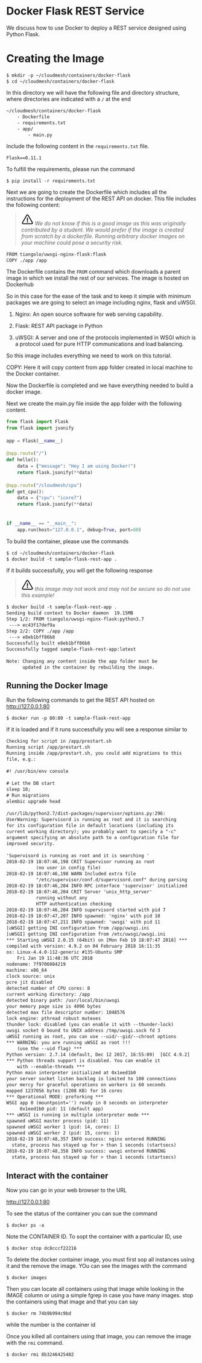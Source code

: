 # Docker Flask REST Service 

We discuss how to use Docker to deploy a REST service designed using
Python Flask.

# Creating the Image 

```console
$ mkdir -p ~/cloudmesh/containers/docker-flask
$ cd ~/cloudmesh/containers/docker-flask
```

In this directory we will have the following file and directory
structure, where directories are indicated with a `/` at the end

```
~/cloudmesh/containers/docker-flask
    - Dockerfile
    - requirements.txt
    - app/
        - main.py
```

Include the following content in the `requirements.txt` file.

```
Flask==0.11.1
```

To fulfill the requirements, please run the  command

```console
$ pip install -r requirements.txt
```

Next we are going to create the Dockerfile which includes all the
instructions for the deployment of the REST API on docker. This file
includes the following content:

> ![Warning](images/warning.png) *We do not know if this is a good image as this was
> originally contributed by a student. We would prefer if the image is
> created from scratch by a dockerfile. Running arbitrary docker images
> on your machine could pose a security risk.*

```
FROM tiangolo/uwsgi-nginx-flask:flask
COPY ./app /app
```
    
The Dockerfile contains the `FROM` command which downloads a parent
image in which we install the rest of our services. The image is
hosted on Dockerhub


So in this case for the ease of the task and to keep it simple with
minimum packages we are going to select an image including nginx, flask
and uWSGI.

1.  Nginx: An open source software for web serving capability.

2.  Flask: REST API package in Python

3.  uWSGI: A server and one of the protocols implemented in WSGI which
    is a protocol used for pure HTTP communications and load balancing.

So this image includes everything we need to work on this tutorial.

COPY: Here it will copy content from app folder created in local machine
to the Docker container.

Now the Dockerfile is completed and we have everything needed to build a
docker image.

Next we create the main.py file inside the app folder with the
following content.

```python
from flask import Flask
from flask import jsonify

app = Flask(__name__)

@app.route("/")
def hello():
    data = {"message": "Hey I am using Docker!")
    return flask.jsonify(**data)

@app.route("/cloudmesh/cpu")
def get_cpu():
    data = {"cpu": "icore7")
    return flask.jsonify(**data)


if __name__ == "__main__":
    app.run(host="127.0.0.1", debug=True, port=80)
```

To build the container, please use the commands 

```console
$ cd ~/cloudmesh/containers/docker-flask
$ docker build -t sample-flask-rest-app .
```

If it builds successfully, you will get the following response

> ![Warning](images/warning.png) *this image may not work and may not be secure so do not use
> this example!*

```console
$ docker build -t sample-flask-rest-app .
Sending build context to Docker daemon  19.15MB
Step 1/2: FROM tiangolo/uwsgi-nginx-flask:python3.7
 ---> ec43f17def9a
Step 2/2: COPY ./app /app
 ---> e8eb1bff86b8
Successfully built e8eb1bff86b8
Successfully tagged sample-flask-rest-app:latest

Note: Changing any content inside the app folder must be
      updated in the container by rebuilding the image.
```
      

## Running the Docker Image

Run the following commands to get the REST API hosted on
<http://127.0.0.1:80>

```console
$ docker run -p 80:80 -t sample-flask-rest-app
```

If it is loaded and if it runs successfully you will see a response
similar to

```console
Checking for script in /app/prestart.sh
Running script /app/prestart.sh
Running inside /app/prestart.sh, you could add migrations to this file, e.g.:

#! /usr/bin/env console

# Let the DB start
sleep 10;
# Run migrations
alembic upgrade head

/usr/lib/python2.7/dist-packages/supervisor/options.py:296:
UserWarning: Supervisord is running as root and it is searching
for its configuration file in default locations (including its
current working directory); you probably want to specify a "-c"
argument specifying an absolute path to a configuration file for
improved security.

'Supervisord is running as root and it is searching '
2018-02-19 18:07:46,198 CRIT Supervisor running as root 
           (no user in config file)
2018-02-19 18:07:46,198 WARN Included extra file
           "/etc/supervisor/conf.d/supervisord.conf" during parsing
2018-02-19 18:07:46,204 INFO RPC interface 'supervisor' initialized
2018-02-19 18:07:46,204 CRIT Server 'unix_http_server' 
           running without any
           HTTP authentication checking
2018-02-19 18:07:46,204 INFO supervisord started with pid 7
2018-02-19 18:07:47,207 INFO spawned: 'nginx' with pid 10
2018-02-19 18:07:47,211 INFO spawned: 'uwsgi' with pid 11
[uWSGI] getting INI configuration from /app/uwsgi.ini
[uWSGI] getting INI configuration from /etc/uwsgi/uwsgi.ini
*** Starting uWSGI 2.0.15 (64bit) on [Mon Feb 19 18:07:47 2018] ***
compiled with version: 4.9.2 on 04 February 2018 16:11:35
os: Linux-4.4.0-112-generic #135-Ubuntu SMP 
    Fri Jan 19 11:48:36 UTC 2018
nodename: 7f9706084219
machine: x86_64
clock source: unix
pcre jit disabled
detected number of CPU cores: 8
current working directory: /app
detected binary path: /usr/local/bin/uwsgi
your memory page size is 4096 bytes
detected max file descriptor number: 1048576
lock engine: pthread robust mutexes
thunder lock: disabled (you can enable it with --thunder-lock)
uwsgi socket 0 bound to UNIX address /tmp/uwsgi.sock fd 3
uWSGI running as root, you can use --uid/--gid/--chroot options
*** WARNING: you are running uWSGI as root !!! 
    (use the --uid flag) *** 
Python version: 2.7.14 (default, Dec 12 2017, 16:55:09)  [GCC 4.9.2]
*** Python threads support is disabled. You can enable it 
    with --enable-threads ***
Python main interpreter initialized at 0x1eed1b0
your server socket listen backlog is limited to 100 connections
your mercy for graceful operations on workers is 60 seconds
mapped 1237056 bytes (1208 KB) for 16 cores
*** Operational MODE: preforking ***
WSGI app 0 (mountpoint='') ready in 0 seconds on interpreter 
     0x1eed1b0 pid: 11 (default app)
*** uWSGI is running in multiple interpreter mode ***
spawned uWSGI master process (pid: 11)
spawned uWSGI worker 1 (pid: 14, cores: 1)
spawned uWSGI worker 2 (pid: 15, cores: 1)
2018-02-19 18:07:48,357 INFO success: nginx entered RUNNING 
  state, process has stayed up for > than 1 seconds (startsecs)
2018-02-19 18:07:48,358 INFO success: uwsgi entered RUNNING 
  state, process has stayed up for > than 1 seconds (startsecs)
```

## Interact with the container

Now you can go in your web browser to the URL

 <http://127.0.0.1:80>

To see the status of the container you can sue the command 

```console
$ docker ps -a
```

Note the CONTAINER ID. To sopt the container with a particular ID, use 

```
$ docker stop dc8cccf22216
```

To delete the docker container image, you must first sop all instances
using it and the remove the image. YOu can see the images with the
command 


```console
$ docker images
```

Then you can locate all containers using that image while looking in
the IMAGE column or using a simple fgrep in case you have many
images. stop the containers using that image and that you can say


```console
$ docker rm 74b9b994c9bd
```

while the number is the container id

Once you killed all containers using that image, you can remove the
image with the `rmi` command.

```console
$ docker rmi 8b3246425402
```
